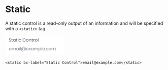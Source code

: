 # Static

A static control is a read-only output of an information and will be specified with a `<static>` tag.

<img src="img/static_01.png" width="186" alt="Mecons Static Control">


```markup
<static bc-label="Static Control">email@example.com</static>
```